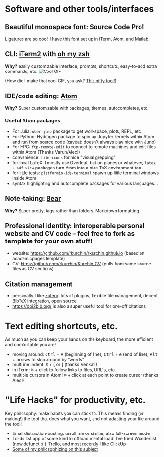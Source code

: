 # Software and other tools/interfaces

## Beautiful monospace font: Source Code Pro!
<screenshot>
Ligatures are so cool! I have this font set up in iTerm, Atom, and Matlab.

## CLI: [iTerm2](https://www.iterm2.com) with [oh my zsh](https://ohmyz.sh)
**Why?** easily customizable interface, prompts, shortcuts, easy-to-add extra commands, etc.
![Cool GIF](images/iTerm_gif.gif)

(How did I make that cool GIF, you ask? [This nifty tool!](https://giphy.com/apps/giphycapture))

## IDE/code editing: [Atom](https://atom.io)
**Why?** Super customizable with packages, themes, autocompletes, etc.
### Useful Atom packages
* For Julia: `uber-juno` package to get workspace, plots, REPL, etc.
* For Python: Hydrogen package to spin up Jupyter kernels within Atom and run from source code (caveat: doesn't always play nice with Juno)
* For HPC: `ftp-remote-edit` to connect to remote machines and edit files within Atom (Thanks Varun/Alec!)
* convenience: `file-icons` for nice "visual grepping"
* for local LaTeX: I mostly use Overleaf, but on planes or whatever, `latex` + `pdf-view` packages turn Atom into a nice TeX environment too
* for little tests: `platformio-ide-terminal` spawn up little terminal windows inside Atom
* syntax highlighting and autocomplete packages for various languages...

## Note-taking: [Bear](https://bear.app)
**Why?** Super pretty, tags rather than folders, Markdown formatting.

## Professional identity: interoperable personal website and CV code – feel free to fork as template for your own stuff!
* website: https://github.com/rkurchin/rkurchin.github.io (based on academicpages template)
* CV: https://github.com/rkurchin/Kurchin_CV (pulls from same source files as CV sections)


## Citation management
* personally I like [Zotero](https://www.zotero.org): lots of plugins, flexible file management, decent BibTeX integration, open source
* https://doi2bib.org/ is also a super useful tool for one-off citations

# Text editing shortcuts, etc.
As much as you can keep your hands on the keyboard, the more efficient and comfortable you are!
* moving around: <kbd>Ctrl</kbd> + <kbd>A</kbd> (beginning of line), <kbd>Ctrl</kbd> + <kbd>e</kbd> (end of line), <kbd>Alt</kbd> + arrows to skip around by "words"
* multiline indent: <kbd>⌘</kbd> + [ or ] (thanks Venkat!)
* in iTerm: <kbd>⌘</kbd> + click to follow links to files, URL's, etc.
* multiple cursors in Atom! <kbd>⌘</kbd> + click at each point to create cursor (thanks Alec!)

# "Life Hacks" for productivity, etc.
Key philosophy: make habits you can stick to. This means finding (or making!) the tool that does what you want, and not adapting your life around the tool!

* Email distraction-busting: unroll.me or similar, also full-screen mode
* To-do list app of some kind to offload mental load: I've tried Wunderlist (now defunct :( ), Trello, and most recently I like ClickUp
* [Some of my philosophizing on this subject](https://rkurchin.github.io/posts/2020/02/do-not-finish)